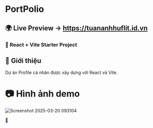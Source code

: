 # PortPolio

## 🌍 Live Preview -> https://tuananhhuflit.id.vn


### 🚀 React + Vite Starter Project

## 📌 Giới thiệu

Dự án Profile cá nhân được xây dựng với React và Vite.

# 📷 Hình ảnh demo

![Screenshot 2025-03-20 093104](https://github.com/user-attachments/assets/96d8ba0a-ab24-4cf7-92c8-6135566281c5)

🤝
